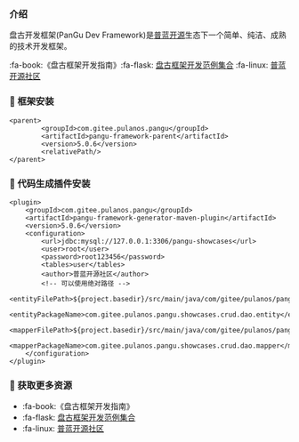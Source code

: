 ### 介绍

盘古开发框架(PanGu Dev Framework)是[普蓝开源](https://gitee.com/pulanos)生态下一个简单、纯洁、成熟的技术开发框架。

:fa-book:《盘古框架开发指南》:fa-flask: [盘古框架开发范例集合](https://gitee.com/pulanos/pangu-showcases) :fa-linux: [普蓝开源社区](https://gitee.com/pulanos)

### :sunflower: 框架安装

```
<parent>
        <groupId>com.gitee.pulanos.pangu</groupId>
        <artifactId>pangu-framework-parent</artifactId>
        <version>5.0.6</version>
        <relativePath/>
</parent>
```

### :leaves: 代码生成插件安装

```
<plugin>
    <groupId>com.gitee.pulanos.pangu</groupId>
    <artifactId>pangu-framework-generator-maven-plugin</artifactId>
    <version>5.0.6</version>
    <configuration>
        <url>jdbc:mysql://127.0.0.1:3306/pangu-showcases</url>
        <user>root</user>
        <password>root123456</password>
        <tables>user</tables>
        <author>普蓝开源社区</author>
        <!-- 可以使用绝对路径 -->
        <entityFilePath>${project.basedir}/src/main/java/com/gitee/pulanos/pangu/showcases/crud/dao/entity</entityFilePath>
        <entityPackageName>com.gitee.pulanos.pangu.showcases.crud.dao.entity</entityPackageName>
        <mapperFilePath>${project.basedir}/src/main/java/com/gitee/pulanos/pangu/showcases/crud/dao/mapper</mapperFilePath>
        <mapperPackageName>com.gitee.pulanos.pangu.showcases.crud.dao.mapper</mapperPackageName>
    </configuration>
</plugin>
```

### :maple_leaf: 获取更多资源

- :fa-book:《盘古框架开发指南》
- :fa-flask: [盘古框架开发范例集合](https://gitee.com/pulanos/pangu-showcases)
- :fa-linux: [普蓝开源社区](https://gitee.com/pulanos)
    